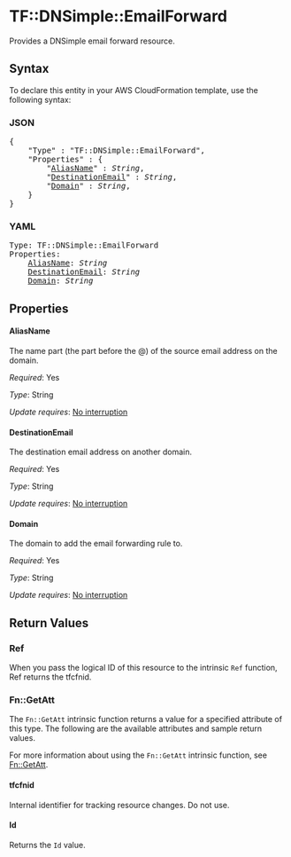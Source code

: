 # TF::DNSimple::EmailForward

Provides a DNSimple email forward resource.

## Syntax

To declare this entity in your AWS CloudFormation template, use the following syntax:

### JSON

<pre>
{
    "Type" : "TF::DNSimple::EmailForward",
    "Properties" : {
        "<a href="#aliasname" title="AliasName">AliasName</a>" : <i>String</i>,
        "<a href="#destinationemail" title="DestinationEmail">DestinationEmail</a>" : <i>String</i>,
        "<a href="#domain" title="Domain">Domain</a>" : <i>String</i>,
    }
}
</pre>

### YAML

<pre>
Type: TF::DNSimple::EmailForward
Properties:
    <a href="#aliasname" title="AliasName">AliasName</a>: <i>String</i>
    <a href="#destinationemail" title="DestinationEmail">DestinationEmail</a>: <i>String</i>
    <a href="#domain" title="Domain">Domain</a>: <i>String</i>
</pre>

## Properties

#### AliasName

The name part (the part before the @) of the source email address on the domain.

_Required_: Yes

_Type_: String

_Update requires_: [No interruption](https://docs.aws.amazon.com/AWSCloudFormation/latest/UserGuide/using-cfn-updating-stacks-update-behaviors.html#update-no-interrupt)

#### DestinationEmail

The destination email address on another domain.

_Required_: Yes

_Type_: String

_Update requires_: [No interruption](https://docs.aws.amazon.com/AWSCloudFormation/latest/UserGuide/using-cfn-updating-stacks-update-behaviors.html#update-no-interrupt)

#### Domain

The domain to add the email forwarding rule to.

_Required_: Yes

_Type_: String

_Update requires_: [No interruption](https://docs.aws.amazon.com/AWSCloudFormation/latest/UserGuide/using-cfn-updating-stacks-update-behaviors.html#update-no-interrupt)

## Return Values

### Ref

When you pass the logical ID of this resource to the intrinsic `Ref` function, Ref returns the tfcfnid.

### Fn::GetAtt

The `Fn::GetAtt` intrinsic function returns a value for a specified attribute of this type. The following are the available attributes and sample return values.

For more information about using the `Fn::GetAtt` intrinsic function, see [Fn::GetAtt](https://docs.aws.amazon.com/AWSCloudFormation/latest/UserGuide/intrinsic-function-reference-getatt.html).

#### tfcfnid

Internal identifier for tracking resource changes. Do not use.

#### Id

Returns the <code>Id</code> value.

